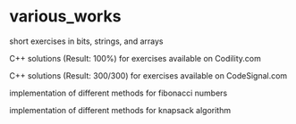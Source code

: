 # various_works
short exercises in bits, strings, and arrays

C++ solutions (Result: 100%) for exercises available on Codility.com

C++ solutions (Result: 300/300) for exercises available on CodeSignal.com

implementation of different methods for fibonacci numbers

implementation of different methods for knapsack algorithm
